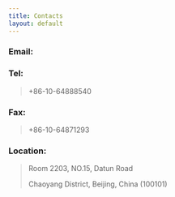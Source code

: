 ```yaml
---
title: Contacts
layout: default
---
```

### Email:

<a href='mailto:zhuyan@ibp.ac.cn'><i class="fa fa-envelope fa-2x"></i></a>

### Tel:
> +86-10-64888540

### Fax:
> +86-10-64871293

### Location:
> Room 2203, NO.15, Datun Road
>
> Chaoyang District, Beijing, China (100101)

<head>
<script src="https://code.jquery.com/jquery-1.10.2.js"></script>
</head>

<body>
<div id="map" style="height: 20rem; width: 100%"></div>
</body>

<script type="text/javascript">
    $.ajax({
        dataType: 'jsonp',
        url: 'https://www.google.com/jsapi',
        timeout: 1000,
        complete: function(obj,st) {
            mapjs = document.createElement("script");
            mapjs.type = "text/javascript";
            mapjs.async = true;
            mapjs.defer = true;
            if (obj.status == 200) {
                mapjs.src = "https://maps.googleapis.com/maps/api/js?key=AIzaSyCgrN3EuAV5ep3qUvV0Xo2Xpjvp91elL8I&callback=initMap";
            } else {
                mapjs.src = "http://api.map.baidu.com/api?v=2.0&ak=2DZHIaUnG4oU5oLaVqmG9A91UFcz8bGY&callback=baiduinitMap";
            }
            document.body.appendChild(mapjs);
        }
    });
</script>

<script type="text/javascript">
    function initMap() {
        var uluru = {lat: 40.002939, lng: 116.376818};
        var map = new google.maps.Map(document.getElementById('map'), {
            zoom: 16,
            center: uluru
        });
        var marker = new google.maps.Marker({
            position: uluru,
            map: map
        });
    }
</script>

<script type="text/javascript">
    function baiduinitMap(){
        var map = new BMap.Map("map");
        var point = new BMap.Point(116.404, 39.915);
        map.centerAndZoom(point, 15);
        var marker = new BMap.Marker(point);
        var icon = marker.getIcon();
        icon.setSize(new BMap.Size(40,40));
        map.addOverlay(marker);
        var top_left_navigation = new BMap.NavigationControl();    
		map.addControl(top_left_navigation);
        var mapType = new BMap.MapTypeControl({mapTypes: [BMAP_NORMAL_MAP,BMAP_HYBRID_MAP]});
        map.addControl(mapType);
    }
</script>